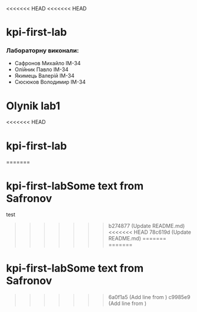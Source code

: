 <<<<<<< HEAD
<<<<<<< HEAD
# kpi-first-lab

### Лабораторну виконали:
- Сафронов Михайло ІМ-34
- Олійник Павло ІМ-34
- Якимець Валерій ІМ-34
- Сюсюков Володимир ІМ-34


Olynik lab1
=======
<<<<<<< HEAD
# kpi-first-lab
=======
# kpi-first-labSome text from Safronov

test
>>>>>>> b274877 (Update README.md)
<<<<<<< HEAD
>>>>>>> 78c619d (Update README.md)
=======
=======
# kpi-first-labSome text from Safronov
>>>>>>> 6a0f1a5 (Add line from <UserName>)
>>>>>>> c9985e9 (Add line from <UserName>)
